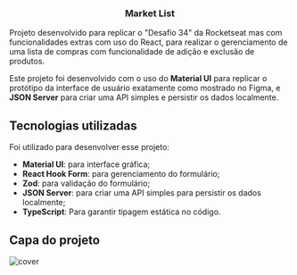 <h3 align="center"> 
	Market List
</h3>

Projeto desenvolvido para replicar o "Desafio 34" da Rocketseat mas com funcionalidades extras com uso do React, para realizar o gerenciamento de uma lista de compras com funcionalidade de adição e exclusão de produtos. 

Este projeto foi desenvolvido com o uso do <b>Material UI</b> para replicar o protótipo da interface de usuário exatamente como mostrado no Figma, e <b>JSON Server</b> para criar uma API simples e persistir os dados localmente.

## Tecnologias utilizadas
Foi utilizado para desenvolver esse projeto:
- <b>Material UI</b>: para interface gráfica;
- <b>React Hook Form</b>: para gerenciamento do formulário;
- <b>Zod</b>: para validação do formulário;
- <b>JSON Server</b>: para criar uma API simples para persistir os dados localmente;
- <b>TypeScript</b>: Para garantir tipagem estática no código.

## Capa do projeto

![cover](cover.png?style=flat)